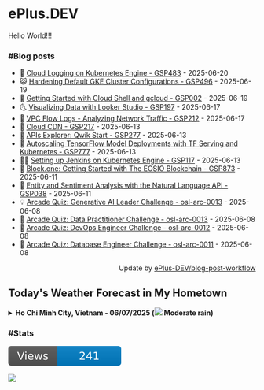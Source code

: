# ePlus.DEV

Hello World!!!

### #Blog posts

- 🧰 [Cloud Logging on Kubernetes Engine - GSP483](https://eplus.dev/cloud-logging-on-kubernetes-engine-gsp483) - 2025-06-20 
- 😺 [Hardening Default GKE Cluster Configurations - GSP496](https://eplus.dev/hardening-default-gke-cluster-configurations-gsp496) - 2025-06-19 
- 🗽 [Getting Started with Cloud Shell and gcloud - GSP002](https://eplus.dev/getting-started-with-cloud-shell-and-gcloud-gsp002) - 2025-06-19 
- 🌜 [Visualizing Data with Looker Studio - GSP197](https://eplus.dev/visualizing-data-with-looker-studio-gsp197) - 2025-06-17 
- 📝 [VPC Flow Logs - Analyzing Network Traffic - GSP212](https://eplus.dev/vpc-flow-logs-analyzing-network-traffic-gsp212) - 2025-06-17 
- 🚀 [Cloud CDN - GSP217](https://eplus.dev/cloud-cdn-gsp217) - 2025-06-13 
- 💼 [APIs Explorer: Qwik Start - GSP277](https://eplus.dev/apis-explorer-qwik-start-gsp277) - 2025-06-13 
- 🦣 [Autoscaling TensorFlow Model Deployments with TF Serving and Kubernetes - GSP777](https://eplus.dev/autoscaling-tensorflow-model-deployments-with-tf-serving-and-kubernetes-gsp777) - 2025-06-13 
- 👨‍🏫 [Setting up Jenkins on Kubernetes Engine - GSP117](https://eplus.dev/setting-up-jenkins-on-kubernetes-engine-gsp117) - 2025-06-13 
- 🔭 [Block.one: Getting Started with The EOSIO Blockchain - GSP873](https://eplus.dev/blockone-getting-started-with-the-eosio-blockchain-gsp873) - 2025-06-11 
- 🤡 [Entity and Sentiment Analysis with the Natural Language API - GSP038](https://eplus.dev/entity-and-sentiment-analysis-with-the-natural-language-api-gsp038) - 2025-06-11 
- 💡 [Arcade Quiz: Generative AI Leader Challenge - osl-arc-0013](https://eplus.dev/arcade-quiz-generative-ai-leader-challenge-osl-arc-0013) - 2025-06-08 
- 🦣 [Arcade Quiz: Data Practitioner Challenge - osl-arc-0013](https://eplus.dev/arcade-quiz-data-practitioner-challenge-osl-arc-0013) - 2025-06-08 
- 💪 [Arcade Quiz: DevOps Engineer Challenge - osl-arc-0012](https://eplus.dev/arcade-quiz-devops-engineer-challenge-osl-arc-0012) - 2025-06-08 
- 🤡 [Arcade Quiz: Database Engineer Challenge - osl-arc-0011](https://eplus.dev/arcade-quiz-database-engineer-challenge-osl-arc-0011) - 2025-06-08 


<div align="right">
    Update by <a target="_blank" href="https://github.com/ePlus-DEV/blog-post-workflow">ePlus-DEV/blog-post-workflow</a>
</div>


## Today's Weather Forecast in My Hometown



<details>
    <summary><b>Ho Chi Minh City, Vietnam - 06/07/2025 (<img src="https://cdn.weatherapi.com/weather/64x64/day/302.png" width="25" /> Moderate rain)</b>
    </summary>

    
<table>
    <tr>
        <th>Hour</th>
        <td>00:00</td><td>01:00</td><td>02:00</td><td>03:00</td><td>04:00</td><td>05:00</td><td>06:00</td><td>07:00</td><td>08:00</td><td>09:00</td><td>10:00</td><td>11:00</td><td>12:00</td><td>13:00</td><td>14:00</td><td>15:00</td><td>16:00</td><td>17:00</td><td>18:00</td><td>19:00</td><td>20:00</td><td>21:00</td><td>22:00</td><td>23:00</td>
    </tr>
    <tr>
        <th>Weather</th>
        <td><img src="https://cdn.weatherapi.com/weather/64x64/night/116.png"></img></td><td><img src="https://cdn.weatherapi.com/weather/64x64/night/176.png"></img></td><td><img src="https://cdn.weatherapi.com/weather/64x64/night/176.png"></img></td><td><img src="https://cdn.weatherapi.com/weather/64x64/night/353.png"></img></td><td><img src="https://cdn.weatherapi.com/weather/64x64/night/176.png"></img></td><td><img src="https://cdn.weatherapi.com/weather/64x64/night/176.png"></img></td><td><img src="https://cdn.weatherapi.com/weather/64x64/day/176.png"></img></td><td><img src="https://cdn.weatherapi.com/weather/64x64/day/353.png"></img></td><td><img src="https://cdn.weatherapi.com/weather/64x64/day/176.png"></img></td><td><img src="https://cdn.weatherapi.com/weather/64x64/day/176.png"></img></td><td><img src="https://cdn.weatherapi.com/weather/64x64/day/353.png"></img></td><td><img src="https://cdn.weatherapi.com/weather/64x64/day/353.png"></img></td><td><img src="https://cdn.weatherapi.com/weather/64x64/day/353.png"></img></td><td><img src="https://cdn.weatherapi.com/weather/64x64/day/353.png"></img></td><td><img src="https://cdn.weatherapi.com/weather/64x64/day/176.png"></img></td><td><img src="https://cdn.weatherapi.com/weather/64x64/day/353.png"></img></td><td><img src="https://cdn.weatherapi.com/weather/64x64/day/116.png"></img></td><td><img src="https://cdn.weatherapi.com/weather/64x64/day/116.png"></img></td><td><img src="https://cdn.weatherapi.com/weather/64x64/day/116.png"></img></td><td><img src="https://cdn.weatherapi.com/weather/64x64/night/116.png"></img></td><td><img src="https://cdn.weatherapi.com/weather/64x64/night/116.png"></img></td><td><img src="https://cdn.weatherapi.com/weather/64x64/night/116.png"></img></td><td><img src="https://cdn.weatherapi.com/weather/64x64/night/116.png"></img></td><td><img src="https://cdn.weatherapi.com/weather/64x64/night/116.png"></img></td>
    </tr>
    <tr>
        <th>Condition</th>
        <td width="200px">Partly Cloudy </td><td width="200px">Patchy rain nearby</td><td width="200px">Patchy rain nearby</td><td width="200px">Light rain shower</td><td width="200px">Patchy rain nearby</td><td width="200px">Patchy rain nearby</td><td width="200px">Patchy rain nearby</td><td width="200px">Light rain shower</td><td width="200px">Patchy rain nearby</td><td width="200px">Patchy rain nearby</td><td width="200px">Light rain shower</td><td width="200px">Light rain shower</td><td width="200px">Light rain shower</td><td width="200px">Light rain shower</td><td width="200px">Patchy rain nearby</td><td width="200px">Light rain shower</td><td width="200px">Partly Cloudy </td><td width="200px">Partly Cloudy </td><td width="200px">Partly Cloudy </td><td width="200px">Partly Cloudy </td><td width="200px">Partly Cloudy </td><td width="200px">Partly Cloudy </td><td width="200px">Partly Cloudy </td><td width="200px">Partly Cloudy </td>
    </tr>
    <tr>
        <th>Temperature</th>
        <td>27.2 °C</td><td>28.2 °C</td><td>26.1 °C</td><td>25.9 °C</td><td>25.7 °C</td><td>25.6 °C</td><td>25.7 °C</td><td>26.8 °C</td><td>28.3 °C</td><td>29.8 °C</td><td>31 °C</td><td>30.6 °C</td><td>30.7 °C</td><td>31.2 °C</td><td>31.3 °C</td><td>30.5 °C</td><td>29.3 °C</td><td>28.5 °C</td><td>28 °C</td><td>27.4 °C</td><td>27.1 °C</td><td>26.8 °C</td><td>26.5 °C</td><td>26.2 °C</td>
    </tr>
    <tr>
        <th>Wind</th>
        <td>16.9 kph</td><td>15.5 kph</td><td>14 kph</td><td>12.6 kph</td><td>11.9 kph</td><td>10.8 kph</td><td>10.1 kph</td><td>13.3 kph</td><td>18 kph</td><td>20.5 kph</td><td>22.3 kph</td><td>22 kph</td><td>20.9 kph</td><td>20.9 kph</td><td>21.6 kph</td><td>21.2 kph</td><td>19.8 kph</td><td>15.8 kph</td><td>13.3 kph</td><td>12.6 kph</td><td>11.9 kph</td><td>11.5 kph</td><td>10.8 kph</td><td>10.4 kph</td>
    </tr>
</table>


<div align="right">
    Updated at: 2025-07-05T18:52:25Z - by <a target="_blank"
        href="https://github.com/ePlus-DEV/weather-forecast">ePlus-DEV/weather-forecast</a>
</div>
</details>


### #Stats

[![Image of counter](https://github.com/ePlus-DEV/view-counter/blob/main/svg/685088620/badge.svg)](https://github.com/ePlus-DEV/view-counter/blob/main/readme/685088620/week.md)

![](https://komarev.com/ghpvc/?username=ePlus-DEV&style=for-the-badge)

